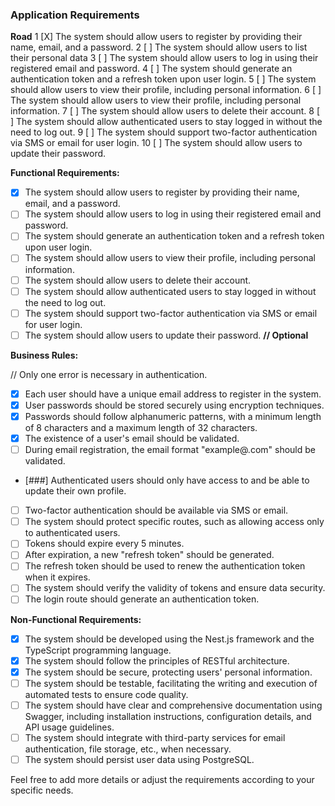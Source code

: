 ### Application Requirements

**Road**
 1 [X] The system should allow users to register by providing their name, email, and a password.
 2 [ ] The system should allow users to list their personal data
 3 [ ] The system should allow users to log in using their registered email and password.
 4 [ ] The system should generate an authentication token and a refresh token upon user login.
 5 [ ] The system should allow users to view their profile, including personal information.
 6 [ ] The system should allow users to view their profile, including personal information.
7 [ ] The system should allow users to delete their account.
8 [ ] The system should allow authenticated users to stay logged in without the need to log out.
9 [ ] The system should support two-factor authentication via SMS or email for user login.
10 [ ] The system should allow users to update their password. 

**Functional Requirements:**
- [X] The system should allow users to register by providing their name, email, and a password.
- [ ] The system should allow users to log in using their registered email and password.
- [ ] The system should generate an authentication token and a refresh token upon user login.
- [ ] The system should allow users to view their profile, including personal information.
- [ ] The system should allow users to delete their account.
- [ ] The system should allow authenticated users to stay logged in without the need to log out.
- [ ] The system should support two-factor authentication via SMS or email for user login.
- [ ] The system should allow users to update their password. **// Optional**

**Business Rules:**

// Only one error is necessary in authentication.

- [X] Each user should have a unique email address to register in the system.
- [X] User passwords should be stored securely using encryption techniques.
- [X] Passwords should follow alphanumeric patterns, with a minimum length of 8 characters and a maximum length of 32 characters.
- [X] The existence of a user's email should be validated.
- [ ] During email registration, the email format "example@.com" should be validated.
- [###] Authenticated users should only have access to and be able to update their own profile.
- [ ] Two-factor authentication should be available via SMS or email.
- [ ] The system should protect specific routes, such as allowing access only to authenticated users.
- [ ] Tokens should expire every 5 minutes.
- [ ] After expiration, a new "refresh token" should be generated.
- [ ] The refresh token should be used to renew the authentication token when it expires.
- [ ] The system should verify the validity of tokens and ensure data security.
- [ ] The login route should generate an authentication token.

**Non-Functional Requirements:**

- [X] The system should be developed using the Nest.js framework and the TypeScript programming language.
- [X] The system should follow the principles of RESTful architecture.
- [X] The system should be secure, protecting users' personal information.
- [ ] The system should be testable, facilitating the writing and execution of automated tests to ensure code quality.
- [ ] The system should have clear and comprehensive documentation using Swagger, including installation instructions, configuration details, and API usage guidelines.
- [ ] The system should integrate with third-party services for email authentication, file storage, etc., when necessary.
- [ ] The system should persist user data using PostgreSQL.

Feel free to add more details or adjust the requirements according to your specific needs.